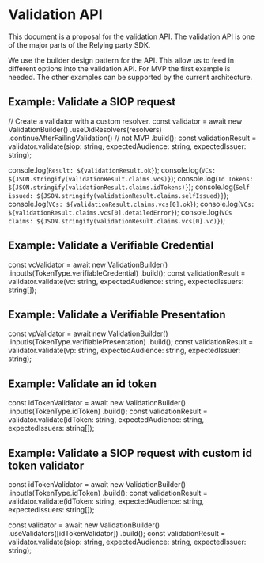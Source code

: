 # Validation API
This document is a proposal for the validation API. The validation API is one of the major parts of the 
Relying party SDK.

We use the builder design pattern for the API. This allow us to feed in different options into the validation API.
For MVP the first example is needed. The other examples can be supported by the current architecture.

## Example: Validate a SIOP request

// Create a validator with a custom resolver.
const validator = await new ValidationBuilder()
                    .useDidResolvers(resolvers)
                    .continueAfterFailingValidation() // not MVP
                    .build();
const validationResult = validator.validate(siop: string, expectedAudience: string, expectedIssuer: string);

console.log(`Result: ${validationResult.ok}`);
console.log(`VCs: ${JSON.stringify(validationResult.claims.vcs)}`);
console.log(`Id Tokens: ${JSON.stringify(validationResult.claims.idTokens)}`);
console.log(`Self issued: ${JSON.stringify(validationResult.claims.selfIssued)}`);
console.log(`VCs: ${validationResult.claims.vcs[0].ok}`);
console.log(`VCs: ${validationResult.claims.vcs[0].detailedError}`);
console.log(`VCs claims: ${JSON.stringify(validationResult.claims.vcs[0].vc)}`);

## Example: Validate a Verifiable Credential

const vcValidator = await new ValidationBuilder()
                    .inputIs(TokenType.verifiableCredential)
                    .build();
const validationResult = validator.validate(vc: string, expectedAudience: string, expectedIssuers: string[]);


## Example: Validate a Verifiable Presentation

const vpValidator = await new ValidationBuilder()
                    .inputIs(TokenType.verifiablePresentation)
                    .build();
const validationResult = validator.validate(vp: string, expectedAudience: string, expectedIssuer: string);


## Example: Validate an id token

const idTokenValidator = await new ValidationBuilder()
                    .inputIs(TokenType.idToken)
                    .build();
const validationResult = validator.validate(idToken: string, expectedAudience: string, expectedIssuers: string[]);


## Example: Validate a SIOP request with custom id token validator

const idTokenValidator = await new ValidationBuilder()
                    .inputIs(TokenType.idToken)
                    .build();
const validationResult = validator.validate(idToken: string, expectedAudience: string, expectedIssuers: string[]);

const validator = await new ValidationBuilder()
                    .useValidators([idTokenValidator])
                    .build();
const validationResult = validator.validate(siop: string, expectedAudience: string, expectedIssuer: string);


